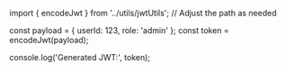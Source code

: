 import { encodeJwt } from '../utils/jwtUtils'; // Adjust the path as needed

const payload = { userId: 123, role: 'admin' };
const token = encodeJwt(payload);

console.log('Generated JWT:', token);
